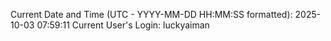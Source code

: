 Current Date and Time (UTC - YYYY-MM-DD HH:MM:SS formatted): 2025-10-03 07:59:11
Current User's Login: luckyaiman
